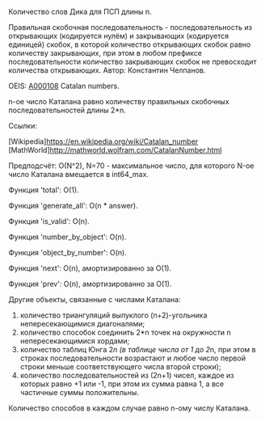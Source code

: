 Количество слов Дика для ПСП длины n.

Правильная скобочная последовательность - последовательность из открывающих (кодируется нулём) и закрывающих (кодируется единицей) скобок, в которой количество открывающих скобок равно количеству закрывающих, при этом в любом префиксе последовательности количество закрывающих скобок не превосходит количества открывающих.
Автор: Константин Челпанов.

OEIS: [A000108](https://oeis.org/A000108) Catalan numbers.

n-ое число Каталана равно количеству правильных скобочных последовательностей длины 2*n.

Ссылки:

[Wikipedia]https://en.wikipedia.org/wiki/Catalan_number
[MathWorld]http://mathworld.wolfram.com/CatalanNumber.html

Предподсчёт: O(N^2), N=70 - максимальное число, для которого N-ое число Каталана вмещается в int64_max.

Функция 'total':  O(1).

Функция 'generate_all': O(n * answer).

Функция 'is_valid': O(n).

Функция 'number_by_object': O(n).

Функция 'object_by_number': O(n).

Функция 'next': O(n), амортизированно за O(1).

Функция 'prev': O(n), амортизированно за O(1).

Другие объекты, связанные с числами Каталана:

1) количество триангуляций выпуклого (n+2)-угольника непересекающимися диагоналями;
2) количество способок соединить 2*n точек на окружности n непересекающимися хордами;
3) количество таблиц Юнга 2*n (в таблице числа от 1 до 2*n, при этом в строках последовательности возрастают и любое число первой строки меньше соответствующего числа второй строки);
4) количество последовательностей из (2n+1) чисел, каждое из которых равно +1 или -1, при этом их сумма равна 1, а все частичные суммы положительны.

Количество способов в каждом случае равно n-ому числу Каталана.
